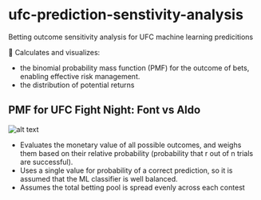 # ufc-prediction-senstivity-analysis
Betting outcome sensitivity analysis for UFC machine learning predicitions

🎰 Calculates and visualizes:
- the binomial probability mass function (PMF) for the outcome of bets, enabling effective risk management.
- the distribution of potential returns

## PMF for UFC Fight Night: Font vs Aldo

![alt text](https://github.com/andrewritchie05/ufc-prediction-senstivity-analysis/PMF.png?raw=true)

- Evaluates the monetary value of all possible outcomes, and weighs them based on their relative probability (probability that r out of n trials are successful).
- Uses a single value for probability of a correct prediction, so it is assumed that the ML classifier is well balanced.
- Assumes the total betting pool is spread evenly across each contest
